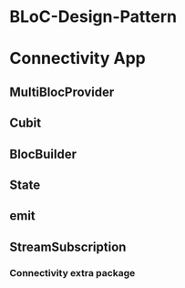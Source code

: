 # BLoC-Design-Pattern

# Connectivity App
 
## MultiBlocProvider 
## Cubit 
## BlocBuilder   
## State 
## emit 
## StreamSubscription 

### Connectivity extra package
